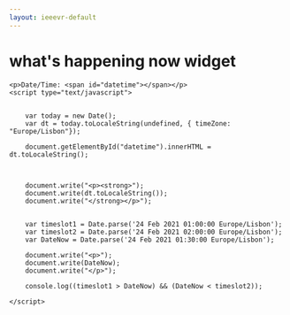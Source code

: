 ```yaml
---
layout: ieeevr-default
---
```


<div>
    <h1 id="past-conferences"> what's happening now widget </h1>
    
    

    <p>Date/Time: <span id="datetime"></span></p>
    <script type="text/javascript">
        
        
        var today = new Date();
        var dt = today.toLocaleString(undefined, { timeZone: "Europe/Lisbon"});
        
        document.getElementById("datetime").innerHTML = dt.toLocaleString();

        
        
        document.write("<p><strong>");
        document.write(dt.toLocaleString());
        document.write("</strong></p>");

        
        var timeslot1 = Date.parse('24 Feb 2021 01:00:00 Europe/Lisbon');
        var timeslot2 = Date.parse('24 Feb 2021 02:00:00 Europe/Lisbon');
        var DateNow = Date.parse('24 Feb 2021 01:30:00 Europe/Lisbon');
        
        document.write("<p>");
        document.write(DateNow);
        document.write("</p>");
        
        console.log((timeslot1 > DateNow) && (DateNow < timeslot2));
        
    </script>




</div>